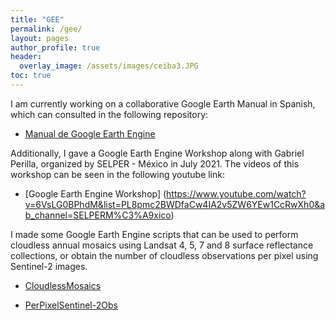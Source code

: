 ```yaml
---
title: "GEE"
permalink: /gee/
layout: pages
author_profile: true
header:
  overlay_image: /assets/images/ceiba3.JPG
toc: true
---
```

I am currently working on a collaborative Google Earth Manual in Spanish, which can consulted in the following repository:

* [Manual de Google Earth Engine](https://github.com/JonathanVSV/GEE_manual)

Additionally, I gave a Google Earth Engine Workshop along with Gabriel Perilla, organized by SELPER - México in July 2021. The videos of this workshop can be seen in the following youtube link: 

* [Google Earth Engine Workshop] (https://www.youtube.com/watch?v=6VsLG0BPhdM&list=PL8pmc2BWDfaCw4IA2v5ZW6YEw1CcRwXh0&ab_channel=SELPERM%C3%A9xico)

I made some Google Earth Engine scripts that can be used to perform cloudless annual mosaics using Landsat 4, 5, 7 and 8 surface reflectance collections, or obtain the number of cloudless observations per pixel using Sentinel-2 images.

* [CloudlessMosaics](https://github.com/JonathanVSV/MxMosaic_EE)

* [PerPixelSentinel-2Obs](https://github.com/JonathanVSV/PerPixelObsSentinel-2)